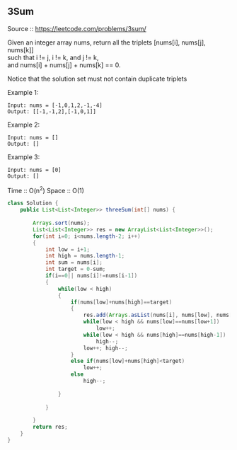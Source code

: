 ## 3Sum

Source :: https://leetcode.com/problems/3sum/

Given an integer array nums, 
return all the triplets [nums[i], nums[j], nums[k]]   
such that i != j, i != k, and j != k,   
and nums[i] + nums[j] + nums[k] == 0.  
  
Notice that the solution set must not contain duplicate triplets  

Example 1:
```
Input: nums = [-1,0,1,2,-1,-4]
Output: [[-1,-1,2],[-1,0,1]]
```
Example 2:
```
Input: nums = []
Output: []
```
Example 3:
```
Input: nums = [0]
Output: []
```

Time :: O(n<sup>2</sup>) Space :: O(1)

```java
class Solution {
    public List<List<Integer>> threeSum(int[] nums) {
        
        Arrays.sort(nums);
        List<List<Integer>> res = new ArrayList<List<Integer>>();
        for(int i=0; i<nums.length-2; i++)
        {
            int low = i+1;
            int high = nums.length-1;
            int sum = nums[i];
            int target = 0-sum;
            if(i==0|| nums[i]!=nums[i-1])
            {
                while(low < high)
                {
                    if(nums[low]+nums[high]==target)
                    {
                        res.add(Arrays.asList(nums[i], nums[low], nums[high]));
                        while(low < high && nums[low]==nums[low+1])
                            low++;
                        while(low < high && nums[high]==nums[high-1])
                            high--;
                        low++; high--;
                    }
                    else if(nums[low]+nums[high]<target)
                        low++;
                    else
                        high--;
                    
                }
                
            }
            
        }
        return res;
    }
}
```